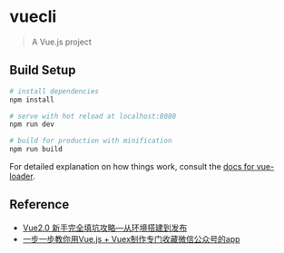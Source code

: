 # vuecli

> A Vue.js project

## Build Setup

``` bash
# install dependencies
npm install

# serve with hot reload at localhost:8080
npm run dev

# build for production with minification
npm run build
```

For detailed explanation on how things work, consult the [docs for vue-loader](http://vuejs.github.io/vue-loader).

## Reference 
    
 - [Vue2.0 新手完全填坑攻略—从环境搭建到发布](http://www.open-open.com/lib/view/open1476240930270.html)
 - [一步一步教你用Vue.js + Vuex制作专门收藏微信公众号的app](http://www.open-open.com/lib/view/open1467344091721.html)